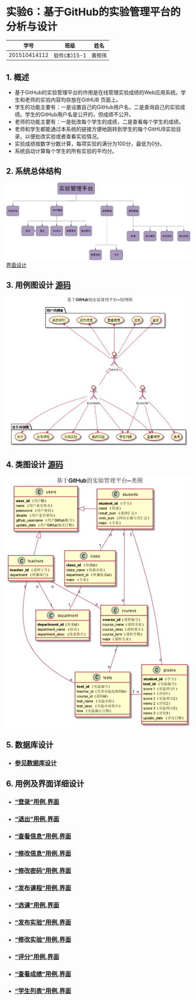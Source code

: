 # 实验6：基于GitHub的实验管理平台的分析与设计
|学号|班级|姓名|
|:-------:|:-------------: | :----------:|
|201510414112|软件(本)15-1|黄照伟|

## 1. 概述
- 基于GitHub的实验管理平台的作用是在线管理实验成绩的Web应用系统。学生和老师的实验内容均存放在GitHUB
页面上。
- 学生的功能主要有：一是设置自己的GitHub用户名，二是查询自己的实验成绩。学生的GitHub用户名是公开的，但成绩不公开。
- 老师的功能主要有：一是批改每个学生的成绩，二是查看每个学生的成绩。
- 老师和学生都能通过本系统的链接方便地跳转到学生的每个GitHUB实验目录，以便批改实验或者查看实验情况。
- 实验成绩按数字分数计算，每项实验的满分为100分，最低为0分。
- 系统自动计算每个学生的所有实验的平均分。

## 2. 系统总体结构
![flow1](系统总体结构图.png)
[界面设计](https://huangzhaowei123.github.io/is_analysis/test6/ui1/总体.html)

## 3. 用例图设计 [源码](./src/用例图设计.puml)
![](用例源代码.png)

## 4. 类图设计 [源码](./src/class.puml)
![](类图.png)

## 5. 数据库设计
- ### [参见数据库设计](./数据库设计.md)

## 6. 用例及界面详细设计

- ### [“登录”用例](./yongli/登录.md),[界面](https://huangzhaowei123.github.io/is_analysis/test6/ui1/登录.html)
- ### [“退出”用例](./yongli/退出.md),[界面](https://huangzhaowei123.github.io/is_analysis/test6/ui1/退出.html)
- ### [“查看信息”用例](./yongli/查看信息.md),[界面](https://huangzhaowei123.github.io/is_analysis/test6/ui1/查看信息.html)
- ### [“修改信息”用例](./yongli/修改信息.md),[界面](https://huangzhaowei123.github.io/is_analysis/test6/ui1/修改信息.html)
- ### [“修改密码”用例](./yongli/修改密码.md),[界面](https://huangzhaowei123.github.io/is_analysis/test6/ui1/修改密码.html)
- ### [“发布课程”用例](./yongli/发布课程.md),[界面](https://huangzhaowei123.github.io/is_analysis/test6/ui1/发布课程.html)
- ### [“选课”用例](./yongli/选课.md),[界面](https://huangzhaowei123.github.io/is_analysis/test6/ui1/选课.html)
- ### [“发布实验”用例](./yongli/发布实验.md),[界面](https://huangzhaowei123.github.io/is_analysis/test6/ui1/发布实验.html)
- ### [“修改实验”用例](./yongli/修改实验.md),[界面](https://huangzhaowei123.github.io/is_analysis/test6/ui1/修改实验.html)
- ### [“评分”用例](./yongli/评分.md),[界面](https://huangzhaowei123.github.io/is_analysis/test6/ui/评分.html)
- ### [“查看成绩”用例](./yongli/查看成绩.md),[界面](https://huangzhaowei123.github.io/is_analysis/test6/ui1/查看成绩.html)
- ### [“学生列表”用例](./yongli/学生列表.md),[界面](https://huangzhaowei123.github.io/is_analysis/test6/ui1/学生列表.html)












